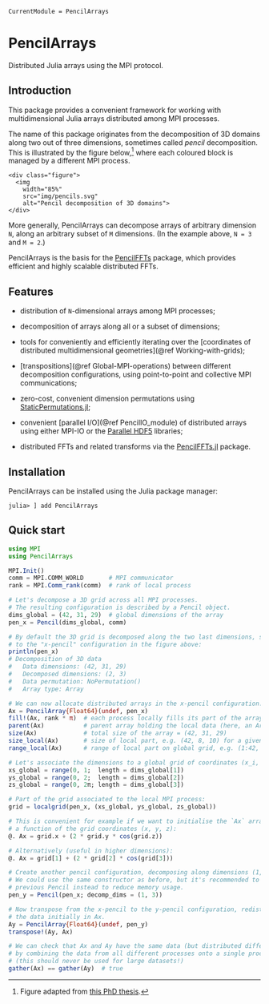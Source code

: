 ```@meta
CurrentModule = PencilArrays
```

# PencilArrays

Distributed Julia arrays using the MPI protocol.

## Introduction

This package provides a convenient framework for working with multidimensional
Julia arrays distributed among MPI processes.

The name of this package originates from the decomposition of 3D domains along
two out of three dimensions, sometimes called *pencil* decomposition.
This is illustrated by the figure below,[^1] where each coloured block is
managed by a different MPI process.

```@raw html
<div class="figure">
  <img
    width="85%"
    src="img/pencils.svg"
    alt="Pencil decomposition of 3D domains">
</div>
```

More generally, PencilArrays can decompose arrays of arbitrary dimension ``N``,
along an arbitrary subset of ``M`` dimensions.
(In the example above, ``N = 3`` and ``M = 2``.)

PencilArrays is the basis for the
[PencilFFTs](https://github.com/jipolanco/PencilFFTs.jl) package, which
provides efficient and highly scalable distributed FFTs.

## Features

- distribution of ``N``-dimensional arrays among MPI processes;

- decomposition of arrays along all or a subset of dimensions;

- tools for conveniently and efficiently iterating over the [coordinates of
  distributed multidimensional geometries](@ref Working-with-grids);

- [transpositions](@ref Global-MPI-operations) between different decomposition
  configurations, using point-to-point and collective MPI communications;

- zero-cost, convenient dimension permutations using [StaticPermutations.jl](https://github.com/jipolanco/StaticPermutations.jl);

- convenient [parallel I/O](@ref PencilIO_module) of distributed arrays using
  either MPI-IO or the [Parallel
  HDF5](https://portal.hdfgroup.org/display/HDF5/Parallel+HDF5) libraries;

- distributed FFTs and related transforms via the
  [PencilFFTs.jl](https://github.com/jipolanco/PencilFFTs.jl) package.

## Installation

PencilArrays can be installed using the Julia package manager:

    julia> ] add PencilArrays

## Quick start

```julia
using MPI
using PencilArrays

MPI.Init()
comm = MPI.COMM_WORLD       # MPI communicator
rank = MPI.Comm_rank(comm)  # rank of local process

# Let's decompose a 3D grid across all MPI processes.
# The resulting configuration is described by a Pencil object.
dims_global = (42, 31, 29)  # global dimensions of the array
pen_x = Pencil(dims_global, comm)

# By default the 3D grid is decomposed along the two last dimensions, similarly
# to the "x-pencil" configuration in the figure above:
println(pen_x)
# Decomposition of 3D data
#   Data dimensions: (42, 31, 29)
#   Decomposed dimensions: (2, 3)
#   Data permutation: NoPermutation()
#   Array type: Array

# We can now allocate distributed arrays in the x-pencil configuration.
Ax = PencilArray{Float64}(undef, pen_x)
fill!(Ax, rank * π)  # each process locally fills its part of the array
parent(Ax)           # parent array holding the local data (here, an Array{Float64,3})
size(Ax)             # total size of the array = (42, 31, 29)
size_local(Ax)       # size of local part, e.g. (42, 8, 10) for a given process
range_local(Ax)      # range of local part on global grid, e.g. (1:42, 16:23, 20:29)

# Let's associate the dimensions to a global grid of coordinates (x_i, y_j, z_k)
xs_global = range(0, 1;  length = dims_global[1])
ys_global = range(0, 2;  length = dims_global[2])
zs_global = range(0, 2π; length = dims_global[3])

# Part of the grid associated to the local MPI process:
grid = localgrid(pen_x, (xs_global, ys_global, zs_global))

# This is convenient for example if we want to initialise the `Ax` array as
# a function of the grid coordinates (x, y, z):
@. Ax = grid.x + (2 * grid.y * cos(grid.z))

# Alternatively (useful in higher dimensions):
@. Ax = grid[1] + (2 * grid[2] * cos(grid[3]))

# Create another pencil configuration, decomposing along dimensions (1, 3).
# We could use the same constructor as before, but it's recommended to reuse the
# previous Pencil instead to reduce memory usage.
pen_y = Pencil(pen_x; decomp_dims = (1, 3))

# Now transpose from the x-pencil to the y-pencil configuration, redistributing
# the data initially in Ax.
Ay = PencilArray{Float64}(undef, pen_y)
transpose!(Ay, Ax)

# We can check that Ax and Ay have the same data (but distributed differently)
# by combining the data from all different processes onto a single process
# (this should never be used for large datasets!)
gather(Ax) == gather(Ay)  # true
```

[^1]:
    Figure adapted from [this PhD thesis](https://hal.archives-ouvertes.fr/tel-02084215v1).
